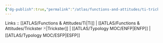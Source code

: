 ```yaml
---
{"dg-publish":true,"permalink":"/atlas/functions-and-attitudes/ti-trickster/"}
---
```


Links :: [[ATLAS/Functions & Attitudes/Ti\|Ti]] | [[ATLAS/Functions & Attitudes/Trickster 🃏\|Trickster]] | [[ATLAS/Typology MOC/ENFP\|ENFP]] | [[ATLAS/Typology MOC/ESFP\|ESFP]]